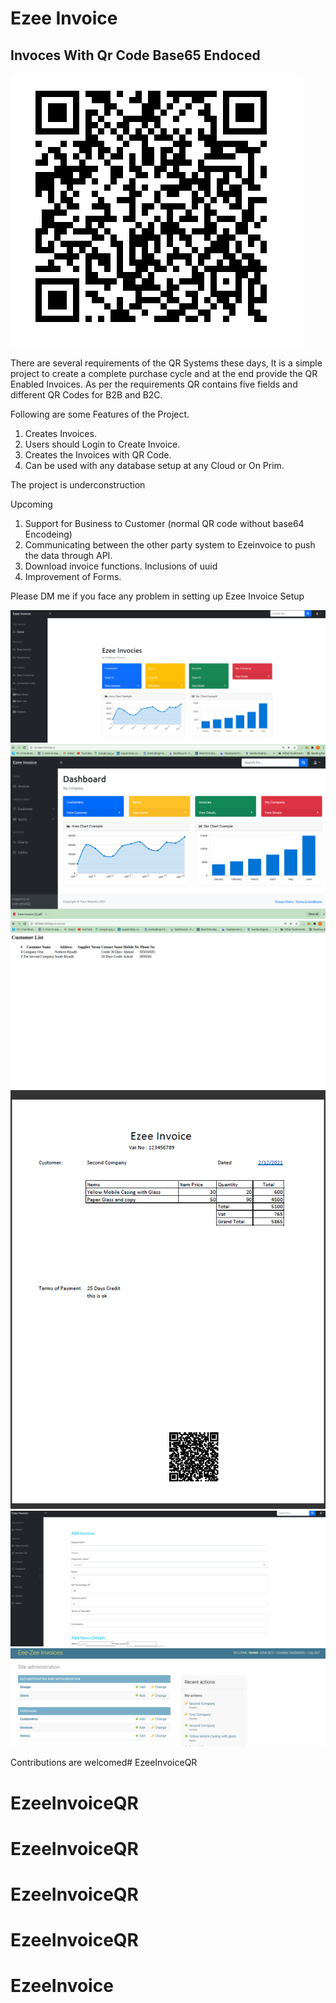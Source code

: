 # Ezee Invoice
## Invoces With Qr Code Base65 Endoced

![image](Docs/Base64EncodedQR.png)



There are several requirements of the QR Systems these days, It is a simple project to create a complete purchase cycle and at the end provide the QR Enabled Invoices. As per the requirements QR contains five fields and different QR Codes for B2B and B2C.

Following are some Features of the Project.

1. Creates Invoices.
2. Users should Login to Create Invoice.
3. Creates the Invoices with QR Code.
4. Can be used with any database setup at any Cloud or On Prim.


The project is underconstruction


Upcoming

1. Support for Business to Customer (normal QR code without base64 Encodeing)
2. Communicating between the other party system to Ezeinvoice to push the data through API.
3. Download invoice functions. Inclusions of uuid
4. Improvement of Forms. 

Please DM me if you face any problem in setting up Ezee Invoice Setup

![image](Docs/Dashboared.png)
![image](Docs/DownloadPDFInvoice.png)
![image](Docs/CustomerList.png)
![image](Docs/B2B_Invoice.png)
![image](Docs/Add_invoices.png)
![image](Docs/showtables.png)

Contributions are welcomed# EzeeInvoiceQR
# EzeeInvoiceQR
# EzeeInvoiceQR
# EzeeInvoiceQR
# EzeeInvoiceQR
# EzeeInvoice
